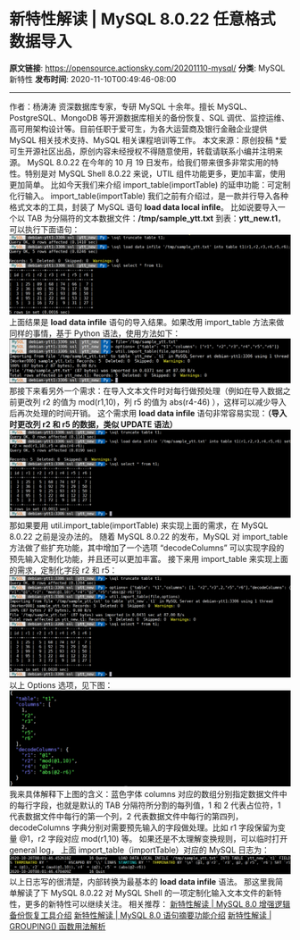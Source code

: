 # 新特性解读 | MySQL 8.0.22 任意格式数据导入

**原文链接**: https://opensource.actionsky.com/20201110-mysql/
**分类**: MySQL 新特性
**发布时间**: 2020-11-10T00:49:46-08:00

---

作者：杨涛涛
资深数据库专家，专研 MySQL 十余年。擅长 MySQL、PostgreSQL、MongoDB 等开源数据库相关的备份恢复、SQL 调优、监控运维、高可用架构设计等。目前任职于爱可生，为各大运营商及银行金融企业提供 MySQL 相关技术支持、MySQL 相关课程培训等工作。
本文来源：原创投稿
*爱可生开源社区出品，原创内容未经授权不得随意使用，转载请联系小编并注明来源。
MySQL 8.0.22 在今年的 10 月 19 日发布，给我们带来很多非常实用的特性。特别是对 MySQL Shell 8.0.22 来说，UTIL 组件功能更多，更加丰富，使用更加简单。
比如今天我们来介绍 import_table(importTable) 的延申功能：可定制化行输入。
import_table(importTable) 我们之前有介绍过，是一款并行导入各种格式文本的工具，封装了 MySQL 语句 **load data local infile**。
比如说要导入一个以 TAB 为分隔符的文本数据文件：**/tmp/sample_ytt.txt** 到表：**ytt_new.t1**，可以执行下面语句：
![](.img/6abd6811.png)											
上面结果是 **load data infile** 语句的导入结果。如果改用 import_table 方法来做同样的事情，基于 Python 语法，使用方法如下：
![](.img/55e51965.png)											
那接下来看另外一个需求：在导入文本文件时对每行做预处理（例如在导入数据之前更改列 r2 的值为 mod(r1,10)，列 r5 的值为 abs(r4-46) ），这样可以减少导入后再次处理的时间开销。
这个需求用 **load data infile** 语句非常容易实现：**（导入时更改列 r2 和 r5 的数据，类似 UPDATE 语法）**
![](.img/9bf599d6.png)											
那如果要用 util.import_table(importTable) 来实现上面的需求，在 MySQL 8.0.22 之前是没办法的。
随着 MySQL 8.0.22 的发布，MySQL 对 import_table 方法做了些扩充功能，其中增加了一个选项 “decodeColumns” 可以实现字段的预先输入定制化功能，并且还可以更加丰富。
接下来用 import_table 来实现上面的需求，定制化字段 r2 和 r5：
![](.img/4023733c.png)											
以上 Options 选项，见下图：
![](.img/aa8de317.png)											
我来具体解释下上图的含义：蓝色字体 columns 对应的数组分别指定数据文件中的每行字段，也就是默认的 TAB 分隔符所分割的每列值，1 和 2 代表占位符，1 代表数据文件中每行的第一个列，2 代表数据文件中每行的第四列，decodeColumns 字典分别对需要预先输入的字段做处理。比如 r1 字段保留为变量 @1，r2 字段对应 mod(r1,10) 等。
如果还是不太理解变换规则，可以临时打开 general log， 上面 import_table（importTable）对应的 MySQL 日志为：
![](.img/4be3640f.png)											
以上日志写的很清楚，内部转换为最基本的 **load data infile** 语法。
那这里我简单解读了下 MySQL 8.0.22 对 MySQL Shell 的一项定制化输入文本文件的新特性，更多的新特性可以继续关注。
相关推荐：
[新特性解读 | MySQL 8.0 增强逻辑备份恢复工具介绍](https://opensource.actionsky.com/20201021-mysql/)
[新特性解读 | MySQL 8.0 语句摘要功能介绍](https://opensource.actionsky.com/20200915-mysql/)
[新特性解读 | GROUPING() 函数用法解析](https://opensource.actionsky.com/20200810-mysql/)
